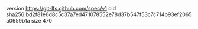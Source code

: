 version https://git-lfs.github.com/spec/v1
oid sha256:bd2f81e6d8c5c37a7ed471078552e78d37b547f53c7c714b93ef2065a0659b1a
size 470
